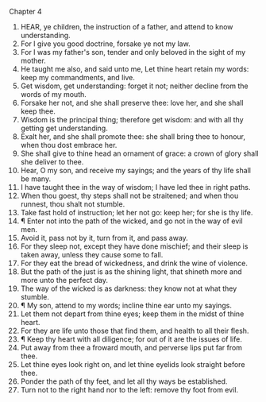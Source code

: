 

Chapter 4

1. HEAR, ye children, the instruction of a father, and attend to know understanding.
2. For I give you good doctrine, forsake ye not my law.
3. For I was my father's son, tender and only beloved in the sight of my mother.
4. He taught me also, and said unto me, Let thine heart retain my words: keep my commandments, and live.
5. Get wisdom, get understanding: forget it not; neither decline from the words of my mouth.
6. Forsake her not, and she shall preserve thee: love her, and she shall keep thee.
7. Wisdom is the principal thing; therefore get wisdom: and with all thy getting get understanding.
8. Exalt her, and she shall promote thee: she shall bring thee to honour, when thou dost embrace her.
9. She shall give to thine head an ornament of grace: a crown of glory shall she deliver to thee.
10. Hear, O my son, and receive my sayings; and the years of thy life shall be many.
11. I have taught thee in the way of wisdom; I have led thee in right paths.
12. When thou goest, thy steps shall not be straitened; and when thou runnest, thou shalt not stumble.
13. Take fast hold of instruction; let her not go: keep her; for she is thy life.
14. ¶ Enter not into the path of the wicked, and go not in the way of evil men.
15. Avoid it, pass not by it, turn from it, and pass away.
16. For they sleep not, except they have done mischief; and their sleep is taken away, unless they cause some to fall.
17. For they eat the bread of wickedness, and drink the wine of violence.
18. But the path of the just is as the shining light, that shineth more and more unto the perfect day.
19. The way of the wicked is as darkness: they know not at what they stumble.
20. ¶ My son, attend to my words; incline thine ear unto my sayings.
21. Let them not depart from thine eyes; keep them in the midst of thine heart.
22. For they are life unto those that find them, and health to all their flesh.
23. ¶ Keep thy heart with all diligence; for out of it are the issues of life.
24. Put away from thee a froward mouth, and perverse lips put far from thee.
25. Let thine eyes look right on, and let thine eyelids look straight before thee.
26. Ponder the path of thy feet, and let all thy ways be established.
27. Turn not to the right hand nor to the left: remove thy foot from evil.
